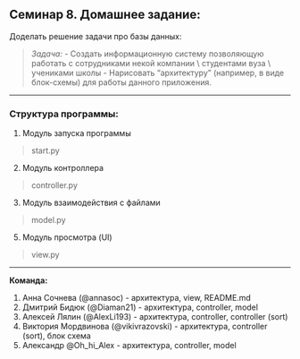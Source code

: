 ## Семинар 8. Домашнее задание:
Доделать решение задачи про базы данных:

>*Задача:*
    - Создать информационную систему позволяющую работать с сотрудниками некой компании \ студентами вуза \ учениками школы
    - Нарисовать “архитектуру” (например, в виде блок-схемы) для работы данного приложения.
​
---

### Структура программы:
1. Модуль запуска программы
>start.py

2. Модуль контроллера
>controller.py

3. Модуль взаимодействия с файлами
>model.py

5. Модуль просмотра (UI)
>view.py

---
**Команда:**
1. Анна Сочнева (@annasoc) - архитектура, view, README.md
2. Дмитрий Бидюк (@Diaman21) - архитектура, controller, model
3. Алексей Лялин (@AlexLi193) - архитектура, controller, controller (sort)
4. Виктория Мордвинова (@vikivrazovski) - архитектура, controller (sort), блок схема
5. Александр @Oh_hi_Alex - архитектура, controller, model
